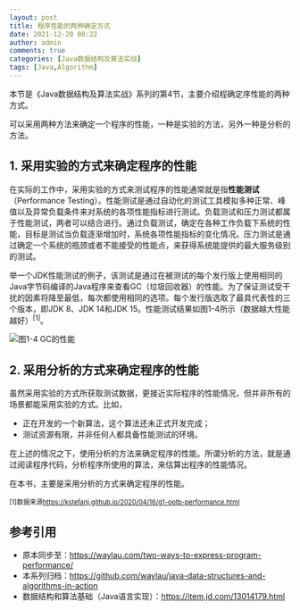 ```yaml
---
layout: post
title: 程序性能的两种确定方式
date: 2021-12-20 00:22
author: admin
comments: true
categories: [Java数据结构及算法实战]
tags: [Java,Algorithm]
---
```


本节是《Java数据结构及算法实战》系列的第4节，主要介绍程确定序性能的两种方式。

<!-- more -->

可以采用两种方法来确定一个程序的性能，一种是实验的方法，另外一种是分析的方法。


## 1. 采用实验的方式来确定程序的性能

在实际的工作中，采用实验的方式来测试程序的性能通常就是指**性能测试**（Performance Testing）。性能测试是通过自动化的测试工具模拟多种正常、峰值以及异常负载条件来对系统的各项性能指标进行测试。负载测试和压力测试都属于性能测试，两者可以结合进行。通过负载测试，确定在各种工作负载下系统的性能，目标是测试当负载逐渐增加时，系统各项性能指标的变化情况。压力测试是通过确定一个系统的瓶颈或者不能接受的性能点，来获得系统能提供的最大服务级别的测试。

举一个JDK性能测试的例子，该测试是通过在被测试的每个发行版上使用相同的Java字节码编译的Java程序来查看GC（垃圾回收器）的性能。为了保证测试受干扰的因素将降至最低，每次都使用相同的选项。每个发行版选取了最具代表性的三个版本，即JDK 8、JDK 14和JDK 15。性能测试结果如图1-4所示（数据越大性能越好）<sup>[1]</sup>。



![图1-4 GC的性能](.../images/post/20211220-g1-ootb.png)




## 2. 采用分析的方式来确定程序的性能

虽然采用实验的方式所获取测试数据，更接近实际程序的性能情况，但并非所有的场景都能采用实验的方式。比如，

* 正在开发的一个新算法，这个算法还未正式开发完成；
* 测试资源有限，并非任何人都具备性能测试的环境。

在上述的情况之下，使用分析的方法来确定程序的性能。所谓分析的方法，就是通过阅读程序代码，分析程序所使用的算法，来估算出程序的性能情况。

在本书，主要是采用分析的方式来确定程序的性能。




<sub>[1]数据来源<https://kstefanj.github.io/2020/04/16/g1-ootb-performance.html></sub>

## 参考引用

* 原本同步至：<https://waylau.com/two-ways-to-express-program-performance/>
* 本系列归档：<https://github.com/waylau/java-data-structures-and-algorithms-in-action>
* 数据结构和算法基础（Java语言实现）：<https://item.jd.com/13014179.html>
